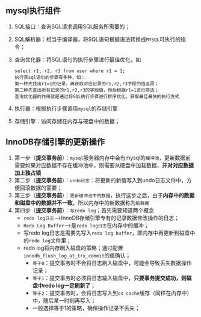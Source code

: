 ## mysql执行组件

1. SQL接口：查询SQL请求调用SQL服务所需要的；

2. SQL解析器：相当于编译器，将SQL语句根据语法转换成`MYSQL`可执行的指令；

3. 查询优化器：将SQL语句的执行步骤进行最佳优化，如

   ```
   select r1, r2, r3 from user where r1 = 1;
   执行该sql语句的步骤有多种，如：
   第一种先找出r1=1的记录，再获取对应记录的r1,r2,r3字段的值返回；
   第二种先查出所有记录的r1,r2,r3的字段值，然后根据r1=1进行筛选；
   查询优化器的作用就是通过将SQL执行步骤进行排序优化，获取最佳最快的执行方式
   ```

4. 执行器：根据执行步骤调用`mysql`的存储引擎

5. 存储引擎：访问存储在内存与硬盘中的数据；



## InnoDB存储引擎的更新操作

1. 第一步（**提交事务前**）：`mysql`服务器内存中会有mysql的`缓冲池`，更新数据前需要如果对应数据不存在缓冲池中，则需要从硬盘中加载数据，**并对对应数据加上独占锁**
2. 第二步（**提交事务前**）：`undo日志`：将更新的新值写入到undo日志文件中，方便回滚数据的需要；
3. 第三步（**提交事务前**）：`更新缓冲池中的数据`，执行这步之后，由于**内存中的数据和磁盘中的数据并不一致**，所以内存中的新数据称为`脏数据`
4. 第四步（**提交事务前**）：`写redo log`；首先需要知道两个概念
   * `redo log日志`-->InnoDB存储引擎专有的记录数据修改操作的日志；
   * `Redo Log Buffer`-->是`redo log日志`在内存中的缓冲；
   * 写redo log日志是需要先写入`redo log buffer`，即内存中再更新到磁盘中的`redo log`文件里；
   * redo log将内存刷入磁盘的策略；通过配置`innodb_flush_log_at_trx_commit`的值确认；
     * `等于0`：提交事务时不会将日志刷入磁盘中，可能会导致丢失数据操作记录；
     * `等于1`：提交事务时必须将日志输入磁盘中，**只要事务提交成功，则磁盘中redo log一定刷新了**；
     * `等于2`：提交事务时，会将日志写入到`os cache`缓存（同样在内存中）中，随后某一时刻再写入；
     * 一般选择等于1的策略，确保操作记录不丢失；